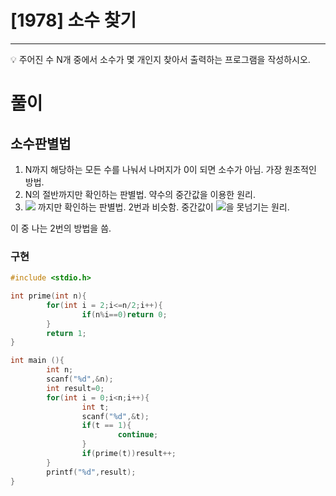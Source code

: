 # [1978] 소수 찾기
---

💡 주어진 수 N개 중에서 소수가 몇 개인지 찾아서 출력하는 프로그램을 작성하시오.


# 풀이

## 소수판별법

1. N까지 해당하는 모든 수를 나눠서 나머지가 0이 되면 소수가 아님. 가장 원초적인 방법.
2. N의 절반까지만 확인하는 판별법. 약수의 중간값을 이용한 원리.
3. ![](https://latex.codecogs.com/gif.latex?sqrt{N}) 까지만 확인하는 판별법. 2번과 비슷함. 중간값이 ![](https://latex.codecogs.com/gif.latex?sqrt{N})을 못넘기는 원리.

이 중 나는 2번의 방법을 씀.

### 구현
```c
#include <stdio.h>

int prime(int n){
        for(int i = 2;i<=n/2;i++){
                if(n%i==0)return 0;
        }
        return 1;
}

int main (){
        int n;
        scanf("%d",&n);
        int result=0;
        for(int i = 0;i<n;i++){
                int t;
                scanf("%d",&t);
                if(t == 1){
                        continue;
                }
                if(prime(t))result++;
        }
        printf("%d",result);
}
```

